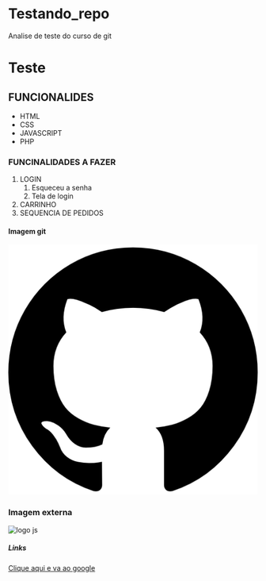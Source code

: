 # Testando_repo
Analise de teste do curso de git
# Teste


## FUNCIONALIDES ##

* HTML
* CSS 
* JAVASCRIPT
* PHP

### FUNCINALIDADES A FAZER ###

1. LOGIN
    1. Esqueceu a senha
    2. Tela de login
2. CARRINHO
3. SEQUENCIA DE PEDIDOS

#### Imagem git

![Logo git](25231.png)

### Imagem externa

![logo js](https://upload.wikimedia.org/wikipedia/commons/thumb/d/d4/Javascript-shield.svg/397px-Javascript-shield.svg.png)

##### Links

[Clique aqui e va ao google](https://www.google.com.br)